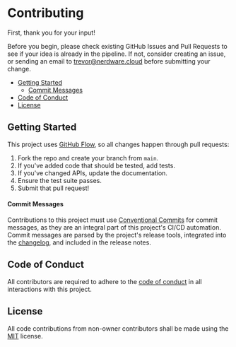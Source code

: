 <h1>Contributing</h1>

First, thank you for your input!

Before you begin, please check existing GitHub Issues and Pull Requests to see if your idea is already in the pipeline. If not, consider creating an issue, or sending an email to [trevor@nerdware.cloud](mailto:trevor@nerdware.cloud) before submitting your change.

- [Getting Started](#getting-started)
  - [Commit Messages](#commit-messages)
- [Code of Conduct](#code-of-conduct)
- [License](#license)

## Getting Started

This project uses [GitHub Flow](https://guides.github.com/introduction/flow/), so all changes happen through pull requests:

1. Fork the repo and create your branch from `main`.
2. If you've added code that should be tested, add tests.
3. If you've changed APIs, update the documentation.
4. Ensure the test suite passes.
5. Submit that pull request!

#### Commit Messages

Contributions to this project must use [Conventional Commits](https://www.conventionalcommits.org/en/v1.0.0/) for commit messages, as they are an integral part of this project's CI/CD automation. Commit messages are parsed by the project's release tools, integrated into the [changelog](./CHANGELOG.md), and included in the release notes.

## Code of Conduct

All contributors are required to adhere to the [code of conduct](./CODE_OF_CONDUCT.md) in all interactions with this project.

## License

All code contributions from non-owner contributors shall be made using the [MIT](https://opensource.org/licenses/MIT) license.
